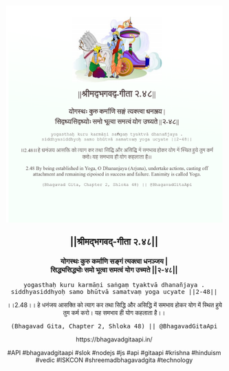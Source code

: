 <img src="../../asset/BG_2_48.png"/>
<center><h2>||श्रीमद्‍भगवद्‍-गीता २.४८||</h2>
<h3>योगस्थः कुरु कर्माणि सङ्गं त्यक्त्वा धनञ्जय |<br/>सिद्ध्यसिद्ध्योः समो भूत्वा समत्वं योग उच्यते ||२-४८||</h3>
<pre>yogasthaḥ kuru karmāṇi saṅgaṃ tyaktvā dhanañjaya .<br/>siddhyasiddhyoḥ samo bhūtvā samatvaṃ yoga ucyate ||2-48||</pre>
<p>।।2.48।। हे धनंजय  आसक्ति को त्याग कर तथा सिद्धि और असिद्धि में समभाव होकर योग में स्थित हुये तुम कर्म करो। यह समभाव ही योग कहलाता है।।</p>
<pre>(Bhagavad Gita, Chapter 2, Shloka 48) || @BhagavadGitaApi</pre><p>https://bhagavadgitaapi.in/</p><p>#API #bhagavadgitaapi #slok #nodejs #js #api #gitaapi #krishna #hinduism #vedic #ISKCON #shreemadbhagavadgita #technology</p></center>